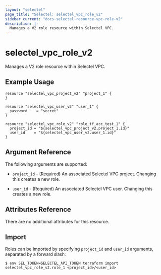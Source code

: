 ```yaml
---
layout: "selectel"
page_title: "Selectel: selectel_vpc_role_v2"
sidebar_current: "docs-selectel-resource-vpc-role-v2"
description: |-
  Manages a V2 role resource within Selectel VPC.
---
```


# selectel\_vpc\_role_v2

Manages a V2 role resource within Selectel VPC.

## Example Usage

```hcl
resource "selectel_vpc_project_v2" "project_1" {
}

resource "selectel_vpc_user_v2" "user_1" {
  password    = "secret"
}

resource "selectel_vpc_role_v2" "role_tf_acc_test_1" {
  project_id = "${selectel_vpc_project_v2.project_1.id}"
  user_id    = "${selectel_vpc_user_v2.user_1.id}"
}
```

## Argument Reference

The following arguments are supported:

* `project_id` - (Required) An associated Selectel VPC project. Changing this
  creates a new role.

* `user_id` - (Required) An associated Selectel VPC user. Changing this
  creates a new role.

## Attributes Reference

There are no additional attributes for this resource.

## Import

Roles can be imported by specifying `project_id` and `user_id` arguments,
separated by a forward slash:

```shell
$ env SEL_TOKEN=SELECTEL_API_TOKEN terraform import selectel_vpc_role_v2.role_1 <project_id>/<user_id>
```
